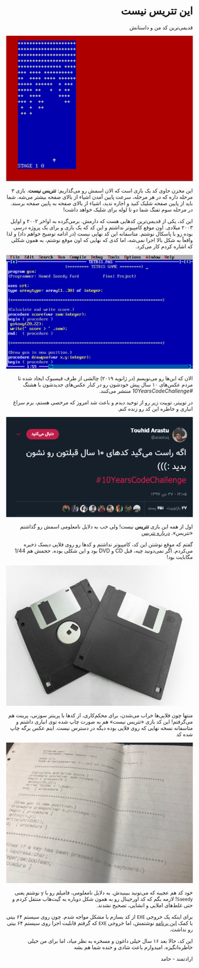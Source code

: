 
<div dir="rtl">

# این تتریس نیست
قدیمی‌ترین کد من و داستانش

![](https://raw.githubusercontent.com/Hameds/ItsNotTetris/master/game.gif)

این مخزن حاوی کد یک بازی است که الان اسمش رو می‌گذاریم: **تتریس نیست**. بازی ۳ مرحله داره که در هر مرحله، سرعت پایین آمدن اشیاء از بالای صفحه بیشتر می‌شه. شما باید از پایین صفحه شلیک کنید و اجازه ندید، اشیاء از بالای صفحه به پایین صفحه برسند. در مرحله سوم تفنگ شما دو تا لوله برای شلیک خواهد داشت!

این کد، یکی از قدیمی‌ترین کدهایی هست که دارمش. برمی‌گرده به اواخر ۲۰۰۲ و اوایل ۲۰۰۳ میلادی. اون موقع کامپیوتر نداشتم و این کد که یک بازی و برای یک پروژه درسی بوده رو با پاسکال نوشتم. متاسفانه این کد نهایی نیست (در ادامه توضیح خواهم داد) و لذا واقعاً به شکل بالا اجرا نمی‌شه، اما کدی که نهایی که اون موقع نوشتم، به همون شکلی که اشاره کردم کار می‌کرد.

![](https://raw.githubusercontent.com/Hameds/ItsNotTetris/master/turbopascal.png)

الان که این‌ها رو می‌نویسم (در ژانویه ۲۰۱۹) چالشی از طرف فیسبوک ایجاد شده تا مردم عکس‌های ۱۰ سال پیش خودشون رو در کنار عکس‌های جدیدشون با هشتگ *#10YearsCodeChallenge* منتشر می‌کنند.

در توییتر، توییت زیر رو از توحید دیدم و باعث شد امروز که مرخصی هستم، برم سراغ انباری و خاطره این کد رو زنده کنم.

![](https://raw.githubusercontent.com/Hameds/ItsNotTetris/master/arastuq_tweet.png)


اول از همه این بازی **تتریس** نیست! ولی خب به دلایل نامعلومی اسمش رو گذاشتم «تتریس».  [درباره تتریس](https://fa.wikipedia.org/wiki/%D8%AA%D8%AA%D8%B1%DB%8C%D8%B3)

گفتم که موقع نوشتن این کد، کامپیوتر نداشتم و کدها رو روی فلاپی دیسک ذخیره می‌کردم. اگر نمی‌دونید چیه، قبل CD و DVD بود و این شکلی بوده. حجمش هم 1/44 مگابایت بود!

![](https://raw.githubusercontent.com/Hameds/ItsNotTetris/master/floppy-disks.jpg)

منتها چون فلاپی‌ها خراب می‌شدن، برای محکم‌کاری، از کدها با پرینتر سوزنی، پرینت هم می‌گرفتم! این کد بازی «تتریس نیست» هم به صورت چاپ شده توی انباری داشتم و متاسفانه نسخه نهایی که روی فلاپی بوده دیگه در دسترس نیست. اینم عکس برگه چاپ شده کد

![](https://raw.githubusercontent.com/Hameds/ItsNotTetris/master/original_code.jpg)

خود کد هم عجیبه که می‌تونید ببینیدش. به دلایل نامعلومی، فامیلم رو با `y` نوشتم یعنی `Saeedy`! 
لازمه بگم که کد اورجینال رو به همون شکل دوباره به گیت‌هاب منتقل کردم و حتی غلط‌های املایی و انشایی، تصحیح نشدند.

برای اینکه یک خروجی `EXE` از کد بسازم با مشکل مواجه شدم. چون روی سیستم ۶۴ بیتی با کمک [این برنامه](https://sourceforge.net/projects/turbopascal-wdb/) نوشتمش، اما خروجی `EXE` که گرفتم قابلیت اجرا روی سیستم ۶۴ بیتی رو نداشت.

این کد، حالا بعد ۱۶ سال خیلی داغون و مسخره به نظر میاد، اما برای من خیلی خاطره‌انگیزه. امیدوارم باعث شادی و خنده شما هم بشه


ارادتمند - حامد

</div>
